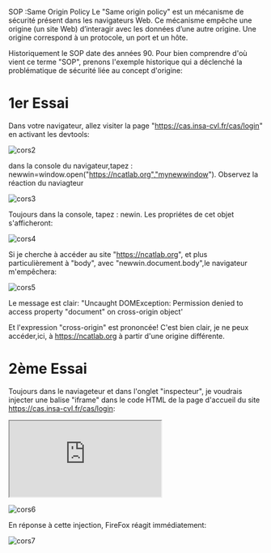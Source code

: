 SOP :Same Origin Policy
Le "Same origin policy" est un mécanisme de sécurité présent dans les navigateurs Web. Ce mécanisme empêche une origine (un site Web) d’interagir avec les données d’une autre origine. Une origine correspond à un protocole, un port et un hôte.

Historiquement le SOP date des années 90. Pour bien comprendre d'où vient ce terme "SOP", prenons l'exemple historique qui a déclenché la problématique de sécurité liée au concept d'origine:

# 1er Essai
Dans votre navigateur, allez visiter la page "https://cas.insa-cvl.fr/cas/login" en activant les devtools:

![cors2](https://github.com/adell2024/intro_securite_info/assets/159798073/73b37231-999d-4c57-a060-8830ae1991e7)

dans la console du navigateur,tapez : newwin=window.open("https://ncatlab.org","mynewwindow"). Observez la réaction du naviagteur

![cors3](https://github.com/adell2024/intro_securite_info/assets/159798073/2a489209-7487-4c45-b03f-8b79abbbd9ff)

Toujours dans la console, tapez : newin. Les propriétes de cet objet s'afficheront:

![cors4](https://github.com/adell2024/intro_securite_info/assets/159798073/5685f0d0-9661-4fe4-a82a-af744c6ced94)

Si je cherche à accéder au site "https://ncatlab.org", et plus particulièrement à "body", avec "newwin.document.body",le navigateur m'empêchera:

![cors5](https://github.com/adell2024/intro_securite_info/assets/159798073/ee4d4731-18d5-4bd4-a617-0022976cfcd9)

Le message est clair: "Uncaught DOMException: Permission denied to access property "document" on cross-origin object'

Et l'expression "cross-origin" est prononcée! C'est bien clair, je ne peux accéder,ici, à https://ncatlab.org à partir d'une origine différente.

# 2ème Essai
Toujours dans le naviageteur et dans l'onglet "inspecteur", je voudrais injecter une balise "iframe" dans le code HTML de la page d'accueil du site https://cas.insa-cvl.fr/cas/login:

<iframe src="https://ncatlab.org" title="W3Schools Free Online Web Tutorials"></iframe>

![cors6](https://github.com/adell2024/intro_securite_info/assets/159798073/6a8de0ea-0585-40e1-a804-1d9a18c5b1e5)

En réponse à cette injection, FireFox réagit immédiatement:

![cors7](https://github.com/adell2024/intro_securite_info/assets/159798073/4199be0d-acdf-4eb6-9b72-49e145870d92)


